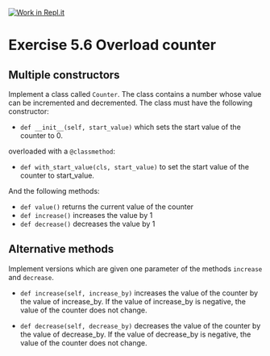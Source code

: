 [![Work in Repl.it](https://classroom.github.com/assets/work-in-replit-14baed9a392b3a25080506f3b7b6d57f295ec2978f6f33ec97e36a161684cbe9.svg)](https://classroom.github.com/online_ide?assignment_repo_id=3514620&assignment_repo_type=AssignmentRepo)
# Exercise 5.6 Overload counter

## Multiple constructors

Implement a class called `Counter`. The class contains a number whose value can be incremented and decremented. The class must have the following constructor:

-  `def __init__(self, start_value)` which sets the start value of the counter to 0.

overloaded with a `@classmethod`:

-  `def with_start_value(cls, start_value)` to set the start value of the counter to start_value.

And the following methods:

- `def value()` returns the current value of the counter
- `def increase()` increases the value by 1
- `def decrease()` decreases the value by 1

## Alternative methods

Implement versions which are given one parameter of the methods `increase` and `decrease`.

 - `def increase(self, increase_by)` increases the value of the counter by the value of increase_by. If the value of increase_by is negative, the value of the counter does not change.

 -  `def decrease(self, decrease_by)` decreases the value of the counter by the value of decrease_by. If the value of decrease_by is negative, the  value of the counter does not change.
